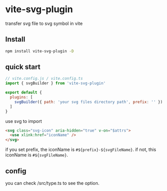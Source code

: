 # vite-svg-plugin

transfer svg file to svg symbol in vite

## Install

```bash
npm install vite-svg-plugin -D
```

## quick start

```js
// vite.config.js / vite.config.ts
import { svgBuilder } from 'vite-svg-plugin'

export default {
  plugins: [
    svgBuilder({ path: 'your svg files directory path', prefix: '' })
  ]
}
```

use svg to import

```html
<svg class="svg-icon" aria-hidden="true" v-on="$attrs">
  <use xlink:href="iconName" />
</svg>
```

if you set prefix, the iconName is `#${prefix}-${svgFileName}`. if not, this iconName is `#${svgFileName}`.

## config

you can check /src/type.ts to see the option.
